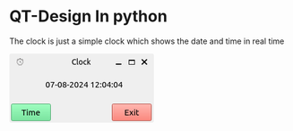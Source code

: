 # QT-Design In python

The clock is just a simple clock which shows the date and time in real time


![Alt text](clockResult.png)